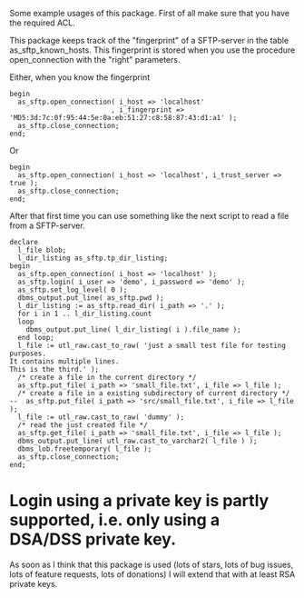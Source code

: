 Some example usages of this package.
First of all make sure that you have the required ACL.

This package keeps track of the "fingerprint" of a SFTP-server in the table as_sftp_known_hosts.
This fingerprint is stored when you use the procedure open_connection with the "right" parameters.

Either, when you know the fingerprint
<pre><code>begin
  as_sftp.open_connection( i_host => 'localhost' 
                         , i_fingerprint => 'MD5:3d:7c:0f:95:44:5e:0a:eb:51:27:c8:58:87:43:d1:a1' );
  as_sftp.close_connection;
end;</code></pre>

Or
<pre><code>begin
  as_sftp.open_connection( i_host => 'localhost', i_trust_server => true );
  as_sftp.close_connection;
end;</code></pre>

After that first time you can use something like the next script to read a file from a SFTP-server.
<pre><code>declare
  l_file blob;
  l_dir_listing as_sftp.tp_dir_listing;
begin
  as_sftp.open_connection( i_host => 'localhost' );
  as_sftp.login( i_user => 'demo', i_password => 'demo' );
  as_sftp.set_log_level( 0 );
  dbms_output.put_line( as_sftp.pwd );
  l_dir_listing := as_sftp.read_dir( i_path => '.' );
  for i in 1 .. l_dir_listing.count
  loop
    dbms_output.put_line( l_dir_listing( i ).file_name );
  end loop;
  l_file := utl_raw.cast_to_raw( 'just a small test file for testing purposes.
It contains multiple lines.
This is the third.' ); 
  /* create a file in the current directory */
  as_sftp.put_file( i_path => 'small_file.txt', i_file => l_file );  
  /* create a file in a existing subdirectory of current directory */
--  as_sftp.put_file( i_path => 'src/small_file.txt', i_file => l_file );
  l_file := utl_raw.cast_to_raw( 'dummy' );
  /* read the just created file */  
  as_sftp.get_file( i_path => 'small_file.txt', i_file => l_file );  
  dbms_output.put_line( utl_raw.cast_to_varchar2( l_file ) );
  dbms_lob.freetemporary( l_file );
  as_sftp.close_connection;
end;</code></pre>


# Login using a private key is partly supported, i.e. only using a DSA/DSS private key.
As soon as I think that this package is used (lots of stars, lots of bug issues, lots of feature requests, lots of donations) I will extend that with at least RSA private keys.
